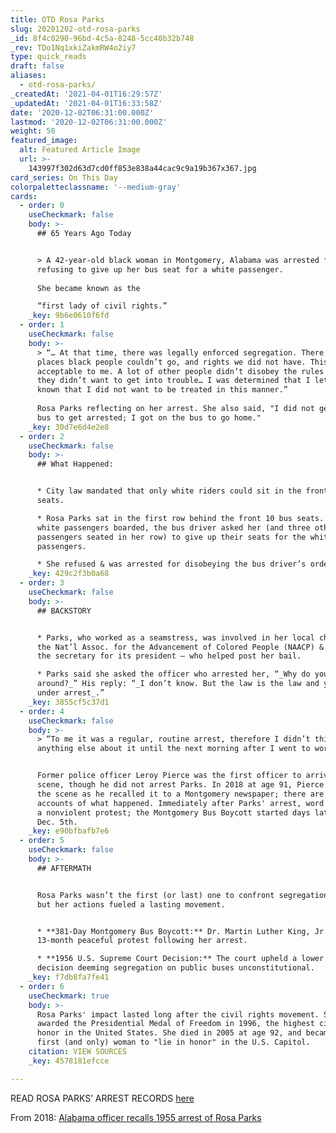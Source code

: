 ```yaml
---
title: OTD Rosa Parks
slug: 20201202-otd-rosa-parks
_id: 8f4c0290-96bd-4c5a-8248-5cc40b32b748
_rev: TDo1Nq1xkiZakmRW4o2iy7
type: quick_reads
draft: false
aliases:
  - otd-rosa-parks/
_createdAt: '2021-04-01T16:29:57Z'
_updatedAt: '2021-04-01T16:33:58Z'
date: '2020-12-02T06:31:00.000Z'
lastmod: '2020-12-02T06:31:00.000Z'
weight: 50
featured_image:
  alt: Featured Article Image
  url: >-
    143997f302d63d7cd0ff853e838a44cac9c9a19b367x367.jpg
card_series: On This Day
colorpaletteclassname: '--medium-gray'
cards:
  - order: 0
    useCheckmark: false
    body: >-
      ## 65 Years Ago Today


      > A 42-year-old black woman in Montgomery, Alabama was arrested for
      refusing to give up her bus seat for a white passenger.  
        
      She became known as the  

      “first lady of civil rights.”
    _key: 9b6e0610f6fd
  - order: 1
    useCheckmark: false
    body: >-
      > “… At that time, there was legally enforced segregation. There were
      places black people couldn’t go, and rights we did not have. This was not
      acceptable to me. A lot of other people didn’t disobey the rules because
      they didn’t want to get into trouble… I was determined that I let it be
      known that I did not want to be treated in this manner.”  
        
      Rosa Parks reflecting on her arrest. She also said, "I did not get on the
      bus to get arrested; I got on the bus to go home."
    _key: 30d7e6d4e2e8
  - order: 2
    useCheckmark: false
    body: >-
      ## What Happened:


      * City law mandated that only white riders could sit in the front 10 bus
      seats.

      * Rosa Parks sat in the first row behind the front 10 bus seats. When more
      white passengers boarded, the bus driver asked her (and three other black
      passengers seated in her row) to give up their seats for the white
      passengers.

      * She refused & was arrested for disobeying the bus driver’s orders.
    _key: 429c2f3b0a68
  - order: 3
    useCheckmark: false
    body: >-
      ## BACKSTORY


      * Parks, who worked as a seamstress, was involved in her local chapter of
      the Nat’l Assoc. for the Advancement of Colored People (NAACP) & served as
      the secretary for its president — who helped post her bail.

      * Parks said she asked the officer who arrested her, “_Why do you push us
      around?_” His reply: “_I don’t know. But the law is the law and you are
      under arrest_.”
    _key: 3855cf5c37d1
  - order: 4
    useCheckmark: false
    body: >-
      > “To me it was a regular, routine arrest, therefore I didn’t think
      anything else about it until the next morning after I went to work.”


      Former police officer Leroy Pierce was the first officer to arrive on
      scene, though he did not arrest Parks. In 2018 at age 91, Pierce described
      the scene as he recalled it to a Montgomery newspaper; there are varying
      accounts of what happened. Immediately after Parks' arrest, word spread of
      a nonviolent protest; the Montgomery Bus Boycott started days later on
      Dec. 5th.
    _key: e90bfbafb7e6
  - order: 5
    useCheckmark: false
    body: >-
      ## AFTERMATH


      Rosa Parks wasn’t the first (or last) one to confront segregation laws,
      but her actions fueled a lasting movement.


      * **381-Day Montgomery Bus Boycott:** Dr. Martin Luther King, Jr. led a
      13-month peaceful protest following her arrest.

      * **1956 U.S. Supreme Court Decision:** The court upheld a lower court’s
      decision deeming segregation on public buses unconstitutional.
    _key: f7db8fa7fe41
  - order: 6
    useCheckmark: true
    body: >-
      Rosa Parks' impact lasted long after the civil rights movement. She was
      awarded the Presidential Medal of Freedom in 1996, the highest civilian
      honor in the United States. She died in 2005 at age 92, and became the
      first (and only) woman to "lie in honor" in the U.S. Capitol.
    citation: VIEW SOURCES
    _key: 4578181efcce

---
```

READ ROSA PARKS’ ARREST RECORDS [here](https://www.archives.gov/education/lessons/rosa-parks)

From 2018: [Alabama officer recalls 1955 arrest of Rosa Parks](https://apnews.com/article/c84528b8c7a24951bf8cc64fc6f2d9bd)